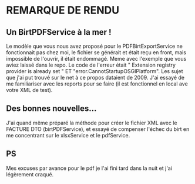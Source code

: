 # REMARQUE DE RENDU 

## Un BirtPDFService à la mer !

Le modèle que vous nous avez proposé pour le PDFBirtExportService ne fonctionnait pas chez moi, le fichier se générait et était reçu en front,
mais impossible de l'ouvrir, il était endommagé. Meme avec l'exemple que vous aviez laissé dans le repo. Le code de l'erreur était " Extension registry provider is already set " ET "error.CannotStartupOSGIPlatform". Les sujet que j'ai put trouvé sur le net à ce propos dataient de 2009. 
J'ai essayé de me familiariser avec les reports pour se faire (il est fonctionnel en local ave votre XML de test). 

## Des bonnes nouvelles...

J'ai quand même préparé la méthode pour créer le fichier XML avec le FACTURE DTO (birtPDFService), et essayé de compenser l'échec du birt en me concentrant sur le xlsxService et le pdfService.

## PS 

Mes excuses par avance pour le pdf je l'ai fini tard dans la nuit et j'ai légèrement craqué.